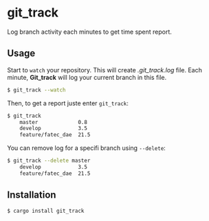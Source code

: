 # git_track

Log branch activity each minutes to get time spent report.

## Usage

Start to `watch` your repository. This will create  *.git_track.log* file. Each minute, **Git_track** will log your current branch in this file.

~~~bash
$ git_track --watch
~~~

Then, to get a report juste enter `git_track`:

~~~bash
$ git_track
    master             0.8
    develop            3.5
    feature/fatec_dae  21.5
~~~

You can remove log for a specifi branch using `--delete`:

~~~bash
$ git_track --delete master
    develop            3.5
    feature/fatec_dae  21.5
~~~

## Installation

~~~bash
$ cargo install git_track
~~~
